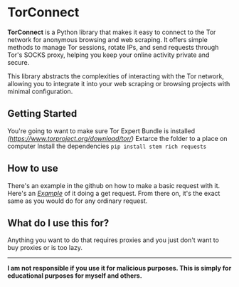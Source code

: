 # TorConnect

**TorConnect** is a Python library that makes it easy to connect to the Tor network for anonymous browsing and web scraping. It offers simple methods to manage Tor sessions, rotate IPs, and send requests through Tor's SOCKS proxy, helping you keep your online activity private and secure. 

This library abstracts the complexities of interacting with the Tor network, allowing you to integrate it into your web scraping or browsing projects with minimal configuration.


   
## Getting Started
You're going to want to make sure Tor Expert Bundle is installed *(https://www.torproject.org/download/tor/)*
Extarce the folder to a place on computer
Install the dependencies `pip install stem rich requests`

## How to use
There's an example in the github on how to make a basic request with it. Here's an *[Example](https://github.com/destinybeholdsup/TorConnect/blob/main/Example1_Basic_Get_Request.py)* of it doing a get request.
From there on, it's the exact same as you would do for any ordinary request.

## What do I use this for?
Anything you want to do that requires proxies and you just don't want to buy proxies or is too lazy.

___
**I am not responsible if you use it for malicious purposes. This is simply for educational purposes for myself and others.**
